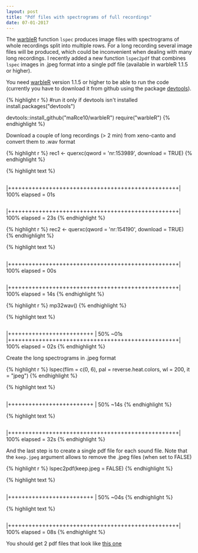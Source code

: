 ```yaml
---
layout: post
title: "Pdf files with spectrograms of full recordings"
date: 07-01-2017
---
```


The [warbleR](https://cran.r-project.org/package=warbleR) function `lspec`  produces image files with spectrograms of whole recordings split into multiple rows. For a long recording several image files will be produced, which could be inconvenient when dealing with many long recordings. I recently added a new function `lspec2pdf` that combines `lspec` images in .jpeg format into a single pdf file (available in warbleR 1.1.5 or higher).    

You need [warbleR](https://cran.r-project.org/package=warbleR) version 1.1.5 or higher to be able to run the code (currently you have to download it from github using the package [devtools](https://cran.r-project.org/package=devtools)).


{% highlight r %}
#run it only if devtools isn't installed
install.packages("devtools")

devtools::install_github("maRce10/warbleR")
require("warbleR")
{% endhighlight %}



Download a couple of long recordings (> 2 min) from xeno-canto and convert them to .wav format


{% highlight r %}
rec1 <- querxc(qword = 'nr:153989', download = TRUE)
{% endhighlight %}



{% highlight text %}
## 
   |++++++++++++++++++++++++++++++++++++++++++++++++++| 100% elapsed = 01s
## 
   |++++++++++++++++++++++++++++++++++++++++++++++++++| 100% elapsed = 23s
{% endhighlight %}



{% highlight r %}
rec2 <- querxc(qword = 'nr:154190', download = TRUE)
{% endhighlight %}



{% highlight text %}
## 
   |++++++++++++++++++++++++++++++++++++++++++++++++++| 100% elapsed = 00s
## 
   |++++++++++++++++++++++++++++++++++++++++++++++++++| 100% elapsed = 14s
{% endhighlight %}



{% highlight r %}
mp32wav()
{% endhighlight %}



{% highlight text %}
## 
   |+++++++++++++++++++++++++                         | 50% ~01s          
   |++++++++++++++++++++++++++++++++++++++++++++++++++| 100% elapsed = 02s
{% endhighlight %}


Create the long spectrograms in .jpeg format


{% highlight r %}
lspec(flim = c(0, 6), pal = reverse.heat.colors, wl = 200, it = "jpeg")
{% endhighlight %}



{% highlight text %}
## 
   |+++++++++++++++++++++++++                         | 50% ~14s
{% endhighlight %}



{% highlight text %}
## 
   |++++++++++++++++++++++++++++++++++++++++++++++++++| 100% elapsed = 32s
{% endhighlight %}


And the last step is to create a single pdf file for each sound file. Note that the `keep.jpeg` argument allows to remove the .jpeg files (when set to FALSE) 


{% highlight r %}
lspec2pdf(keep.jpeg = FALSE)
{% endhighlight %}



{% highlight text %}
## 
   |+++++++++++++++++++++++++                         | 50% ~04s
{% endhighlight %}



{% highlight text %}
## 
   |++++++++++++++++++++++++++++++++++++++++++++++++++| 100% elapsed = 08s
{% endhighlight %}

You should get 2 pdf files that look like [this one](https://marce10.github.io/_pdfs/Crypturellus-boucardi-153989.pdf)



